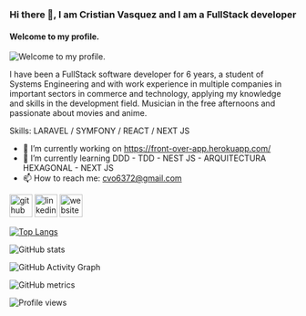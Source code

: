 ### Hi there 👋, I am Cristian Vasquez and I am a FullStack developer
#### Welcome to my profile.
![Welcome to my profile.](https://i.ytimg.com/vi/MCp2kBmc-9k/maxresdefault.jpg)

I have been a FullStack software developer for 6 years, a student of Systems Engineering and with work experience in multiple companies in important sectors in commerce and technology, applying my knowledge and skills in the development field.
Musician in the free afternoons and passionate about movies and anime.

Skills: LARAVEL / SYMFONY / REACT / NEXT JS

- 🔭 I’m currently working on https://front-over-app.herokuapp.com/ 
- 🌱 I’m currently learning DDD - TDD - NEST JS - ARQUITECTURA HEXAGONAL - NEXT JS 
- 📫 How to reach me: cvo6372@gmail.com 


[<img src='https://cdn.jsdelivr.net/npm/simple-icons@3.0.1/icons/github.svg' alt='github' height='40'>](https://github.com/cristianV0117)  [<img src='https://cdn.jsdelivr.net/npm/simple-icons@3.0.1/icons/linkedin.svg' alt='linkedin' height='40'>](https://www.linkedin.com/in/www.linkedin.com/in/cristian-camilo-vasquez-osorio-1b791b1a3/)  [<img src='https://cdn.jsdelivr.net/npm/simple-icons@3.0.1/icons/icloud.svg' alt='website' height='40'>](https://mi-portafolio-personal.herokuapp.com/)  

[![Top Langs](https://github-readme-stats.vercel.app/api/top-langs/?username=cristianV0117)](https://github.com/anuraghazra/github-readme-stats)

![GitHub stats](https://github-readme-stats.vercel.app/api?username=cristianV0117&show_icons=true)  

![GitHub Activity Graph](https://activity-graph.herokuapp.com/graph?username=cristianV0117)  

![GitHub metrics](https://metrics.lecoq.io/cristianV0117)  

![Profile views](https://gpvc.arturio.dev/cristianV0117)  
